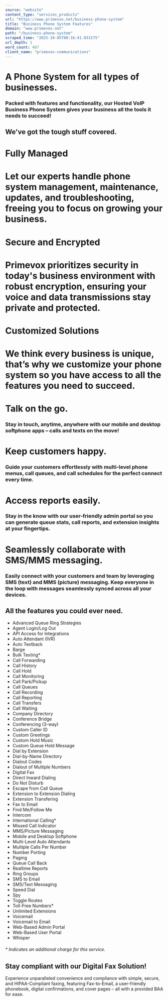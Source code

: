 ```yaml
---
source: "website"
content_type: "services_products"
url: "https://www.primevox.net/business-phone-system"
title: "Business Phone System Features"
domain: "www.primevox.net"
path: "/business-phone-system"
scraped_time: "2025-10-05T00:16:41.031575"
url_depth: 1
word_count: 487
client_name: "primevox-communications"
---
```


# A Phone System for all types of businesses.

### Packed with features and functionality, our Hosted VoIP Business Phone System gives your business all the tools it needs to succeed!

## We've got the tough stuff covered.

# Fully Managed

# Let our experts handle phone system management, maintenance, updates, and troubleshooting, freeing you to focus on growing your business.

# Secure and Encrypted

# Primevox prioritizes security in today's business environment with robust encryption, ensuring your voice and data transmissions stay private and protected.

# Customized Solutions

# We think every business is unique, that’s why we customize your phone system so you have access to all the features you need to succeed.

# Talk on the go.

### Stay in touch, anytime, anywhere with our mobile and desktop softphone apps – calls and texts on the move!

# Keep customers happy.

### Guide your customers effortlessly with multi-level phone menus, call queues, and call schedules for the perfect connect every time.

# Access reports easily.

### Stay in the know with our user-friendly admin portal so you can generate queue stats, call reports, and extension insights at your fingertips.

# Seamlessly collaborate with SMS/MMS messaging.

### Easily connect with your customers and team by leveraging SMS (text) and MMS (picture) messaging. Keep everyone in the loop with messages seamlessly synced across all your devices.

## All the features you could ever need.

- Advanced Queue Ring Strategies
- Agent Login/Log Out
- API Access for Integrations
- Auto Attendant (IVR)
- Auto Textback
- Barge
- Bulk Texting*
- Call Forwarding
- Call History
- Call Hold
- Call Monitoring
- Call Park/Pickup
- Call Queues
- Call Recording
- Call Reporting
- Call Transfers
- Call Waiting
- Company Directory
- Conference Bridge
- Conferencing (3-way)
- Custom Caller ID
- Custom Greetings
- Custom Hold Music
- Custom Queue Hold Message
- Dial by Extension
- Dial-by-Name Directory
- Dialout Codes
- Dialout of Multiple Numbers
- Digital Fax
- Direct Inward Dialing
- Do Not Disturb
- Escape from Call Queue
- Extension to Extension Dialing
- Extension Transfering
- Fax to Email
- Find Me/Follow Me
- Intercom
- International Calling*
- Missed Call Indicator
- MMS/Picture Messaging
- Mobile and Desktop Softphone
- Multi-Level Auto Attendants
- Multiple Calls Per Number
- Number Porting
- Paging
- Queue Call Back
- Realtime Reports
- Ring Groups
- SMS to Email
- SMS/Text Messaging
- Speed Dial
- Spy
- Toggle Routes
- Toll-Free Numbers*
- Unlimited Extensions
- Voicemail
- Voicemail to Email
- Web-Based Admin Portal
- Web-Based User Portal
- Whisper

###### * Indicates an additional charge for this service.

## Stay compliant with our Digital Fax Solution!

Experience unparalleled convenience and compliance with simple, secure, and HIPAA-Compliant faxing, featuring Fax-to-Email, a user-friendly phonebook, digital confirmations, and cover pages – all with a provided BAA for ease.